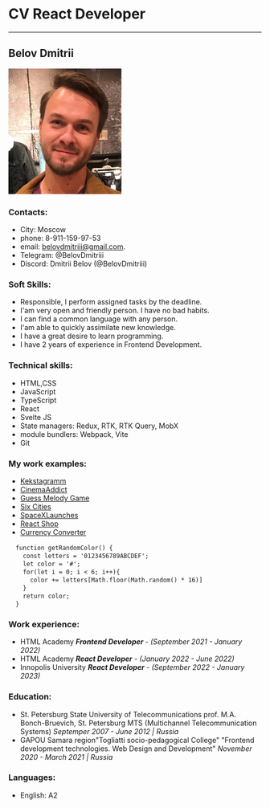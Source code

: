 # CV React Developer
***********************************************

## Belov Dmitrii

![Avatar](/images/avatar.jpg)

### __Contacts:__
  * City: Moscow
  * phone: 8-911-159-97-53
  * email: belovdmitriii@gmail.com.
  * Telegram: @BelovDmitriii
  * Discord: Dmitrii Belov (@BelovDmitriii)

### __Soft Skills:__
* Responsible, I perform assigned tasks by the deadline.
* I'am very open and friendly person. I have no bad habits.
* I can find a common language with any person.
* I'am able to quickly assimilate new knowledge.
* I have a great desire to learn programming.
* I have 2 years of experience in Frontend Development.

### __Technical skills:__
* HTML,CSS
* JavaScript
* TypeScript
* React
* Svelte JS
* State managers: Redux, RTK, RTK Query, MobX
* module bundlers: Webpack, Vite
* Git

### __My work examples:__
* [Kekstagramm]( https://github.com/BelovDmitriii/1649551-kekstagram-24 "social network for processing and publishing photos")
* [CinemaAddict](https://github.com/BelovDmitriii/1649551-cinemaddict-16 "online cinema for watching and evaluating movies")
* [Guess Melody Game](https://github.com/BelovDmitriii/Guess-melody-Game "a simple game where you can guess the music")
* [Six Cities](https://github.com/BelovDmitriii/1649551-six-cities-9 "an application for selecting and booking hotels")
* [SpaceXLaunches](https://github.com/BelovDmitriii/SpaceXLaunches "an application that displays successful SpaceX rocket launches")
* [React Shop](https://github.com/BelovDmitriii/React-Shop "Online store, created on React JS")
* [Currency Converter](https://github.com/BelovDmitriii/sveltTasks/tree/main/task_2 "Online currency converter, created on Svelte Js")

```
  function getRandomColor() {
    const letters = '0123456789ABCDEF';
    let color = '#';
    for(let i = 0; i < 6; i++){
      color += letters[Math.floor(Math.random() * 16)]
    }
    return color;
  }
```

### __Work experience:__
* HTML Academy ***Frontend Developer*** - *(September 2021 - January 2022)*
* HTML Academy ***React Developer*** - *(January 2022 - June 2022)*
* Innopolis University ***React Developer*** - *(September 2022 - January 2023)*

### __Education:__
* St. Petersburg State University of Telecommunications prof. M.A. Bonch-Bruevich, St. Petersburg
  MTS (Multichannel Telecommunication Systems)
  *Septemper 2007 - June 2012 | Russia*
* GAPOU Samara region"Togliatti socio-pedagogical College"
  "Frontend development technologies. Web Design and Development"
  *November 2020 - March 2021 | Russia*

### __Languages:__
* English: A2